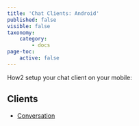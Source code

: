 ```yaml
---
title: 'Chat Clients: Android'
published: false
visible: false
taxonomy:
    category:
        - docs
page-toc:
    active: false
---
```


How2 setup your chat client on your mobile:

## Clients
- [Conversation](conversation)
